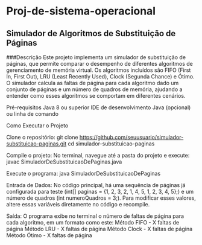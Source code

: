 # Proj-de-sistema-operacional
## Simulador de Algoritmos de Substituição de Páginas


###Descrição
Este projeto implementa um simulador de substituição de páginas, que permite comparar o desempenho de diferentes algoritmos de gerenciamento de memória virtual. Os algoritmos incluídos são FIFO (First In, First Out), LRU (Least Recently Used), Clock (Segunda Chance) e Ótimo. O simulador calcula as faltas de página para cada algoritmo dado um conjunto de páginas e um número de quadros de memória, ajudando a entender como esses algoritmos se comportam em diferentes cenários.

Pré-requisitos
Java 8 ou superior
IDE de desenvolvimento Java (opcional) ou linha de comando

Como Executar o Projeto

Clone o repositório:
git clone https://github.com/seuusuario/simulador-substituicao-paginas.git
cd simulador-substituicao-paginas

Compile o projeto: No terminal, navegue até a pasta do projeto e execute:
javac SimuladorDeSubstituicaoDePaginas.java

Execute o programa:
java SimuladorDeSubstituicaoDePaginas

Entrada de Dados: No código principal, há uma sequência de páginas já configurada para teste (int[] paginas = {1, 2, 3, 2, 1, 4, 5, 1, 2, 3, 4, 5};) e um número de quadros (int numeroQuadros = 3;). 
Para modificar esses valores, altere essas variáveis diretamente no código e recompile.

Saída: O programa exibe no terminal o número de faltas de página para cada algoritmo, em um formato como este:
Método FIFO - X faltas de página
Método LRU - X faltas de página
Método Clock - X faltas de página
Método Ótimo - X faltas de página
